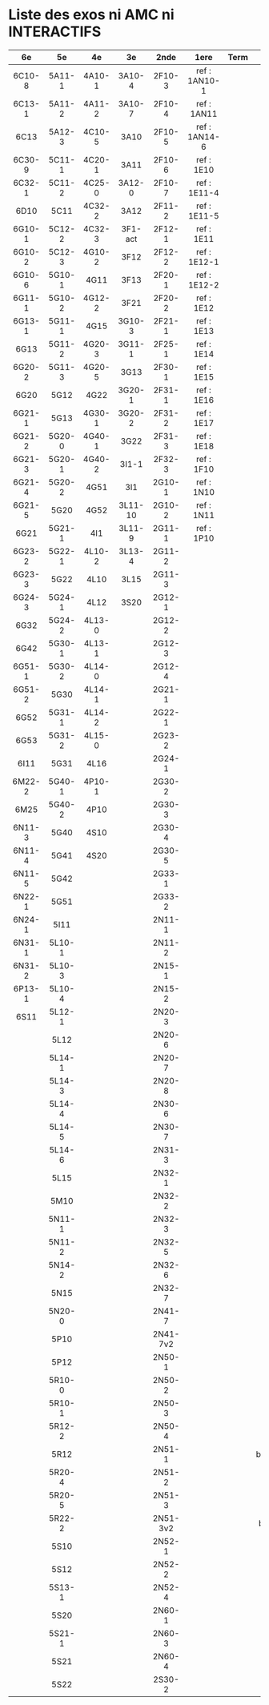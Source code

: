# Liste des exos ni AMC ni INTERACTIFS

|6e|5e|4e|3e|2nde|1ere|Term|Reste|
|:-:|:-:|:-:|:-:|:-:|:-:|:-:|:-:|
|6C10-8|5A11-1|4A10-1|3A10-4|2F10-3|ref : 1AN10-1||beta3I12|
|6C13-1|5A11-2|4A11-2|3A10-7|2F10-4|ref : 1AN11||bonneAnnee2023|
|6C13|5A12-3|4C10-5|3A10|2F10-5|ref : 1AN14-6||CM020|
|6C30-9|5C11-1|4C20-1|3A11|2F10-6|ref : 1E10||CM021|
|6C32-1|5C11-2|4C25-0|3A12-0|2F10-7|ref : 1E11-4||ExC100|
|6D10|5C11|4C32-2|3A12|2F11-2|ref : 1E11-5||ExC101|
|6G10-1|5C12-2|4C32-3|3F1-act|2F12-1|ref : 1E11||HPC100|
|6G10-2|5C12-3|4G10-2|3F12|2F12-2|ref : 1E12-1||HPC103|
|6G10-6|5G10-1|4G11|3F13|2F20-1|ref : 1E12-2||HPC104|
|6G11-1|5G10-2|4G12-2|3F21|2F20-2|ref : 1E12||PEA11-1|
|6G13-1|5G11-1|4G15|3G10-3|2F21-1|ref : 1E13||PEA11|
|6G13|5G11-2|4G20-3|3G11-1|2F25-1|ref : 1E14||PEA12|
|6G20-2|5G11-3|4G20-5|3G13|2F30-1|ref : 1E15||PEA13|
|6G20|5G12|4G22|3G20-1|2F31-1|ref : 1E16||PEG20|
|6G21-1|5G13|4G30-1|3G20-2|2F31-2|ref : 1E17||PEG21|
|6G21-2|5G20-0|4G40-1|3G22|2F31-3|ref : 1E18||PEG22|
|6G21-3|5G20-1|4G40-2|3I1-1|2F32-3|ref : 1F10||PEG23|
|6G21-4|5G20-2|4G51|3I1|2G10-1|ref : 1N10||PEG24|
|6G21-5|5G20|4G52|3L11-10|2G10-2|ref : 1N11||P003|
|6G21|5G21-1|4I1|3L11-9|2G11-1|ref : 1P10||P004|
|6G23-2|5G22-1|4L10-2|3L13-4|2G11-2|||P005|
|6G23-3|5G22|4L10|3L15|2G11-3|||P006|
|6G24-3|5G24-1|4L12|3S20|2G12-1|||P007|
|6G32|5G24-2|4L13-0||2G12-2|||P008|
|6G42|5G30-1|4L13-1||2G12-3|||P009|
|6G51-1|5G30-2|4L14-0||2G12-4|||P010|
|6G51-2|5G30|4L14-1||2G21-1|||P011|
|6G52|5G31-1|4L14-2||2G22-1|||P012|
|6G53|5G31-2|4L15-0||2G23-2|||P013|
|6I11|5G31|4L16||2G24-1|||P014|
|6M22-2|5G40-1|4P10-1||2G30-2|||P015|
|6M25|5G40-2|4P10||2G30-3|||P016|
|6N11-3|5G40|4S10||2G30-4|||P017|
|6N11-4|5G41|4S20||2G30-5|||P018|
|6N11-5|5G42|||2G33-1|||P019|
|6N22-1|5G51|||2G33-2|||P020|
|6N24-1|5I11|||2N11-1|||beta2F31|
|6N31-1|5L10-1|||2N11-2|||beta3F23|
|6N31-2|5L10-3|||2N15-1|||beta3G15|
|6P13-1|5L10-4|||2N15-2|||beta3S20-1|
|6S11|5L12-1|||2N20-3|||beta3s21|
||5L12|||2N20-6|||beta4C31|
||5L14-1|||2N20-7|||beta4G20-3|
||5L14-3|||2N20-8|||beta4G20-4|
||5L14-4|||2N30-6|||beta5G30-2|
||5L14-5|||2N30-7|||beta6C33-1|
||5L14-6|||2N31-3|||beta6test2|
||5L15|||2N32-1|||beta6test2021|
||5M10|||2N32-2|||betaAleaFigure|
||5N11-1|||2N32-3|||betaAsymptotesObliques|
||5N11-2|||2N32-5|||betaEqCarreDansC|
||5N14-2|||2N32-6|||betaEqValAbs|
||5N15|||2N32-7|||betaEquations|
||5N20-0|||2N41-7|||betaEquationsLog|
||5P10|||2N41-7v2|||betaExo3d|
||5P12|||2N50-1|||betaExoLimite|
||5R10-0|||2N50-2|||betaExoSimpleMatthieu|
||5R10-1|||2N50-3|||betaModele10_simple_question-reponse|
||5R12-2|||2N50-4|||betaModele11_parametrable|
||5R12|||2N51-1|||betaModele20_plusieurs_types_de_questions|
||5R20-4|||2N51-2|||betaModele21_parametrables|
||5R20-5|||2N51-3|||betaModele22_avec_une_serie_de_valeurs|
||5R22-2|||2N51-3v2|||betaModele30_constructions_géométriques|
||5S10|||2N52-1|||betaModele31_parametrables|
||5S12|||2N52-2|||betaModele40_tableau_proportionnalite|
||5S13-1|||2N52-4|||betaModele41_tableau_signes_variations|
||5S20|||2N60-1|||betaModele50_Mathsteps|
||5S21-1|||2N60-3|||betaPol|
||5S21|||2N60-4|||betaProbaAouB|
||5S22|||2S30-2|||betaProbabilites|
